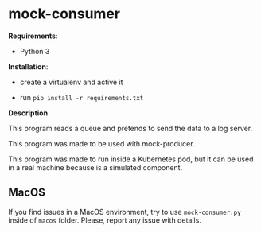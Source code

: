 # mock-consumer

**Requirements**: 

* Python 3

**Installation**:

- create a virtualenv and active it
  
- run `pip install -r requirements.txt`

**Description**

This program reads a queue and pretends to send the data to a log server.

This program was made to be used with mock-producer.

This program was made to run inside a Kubernetes pod, but it can be used in a real machine because is a simulated component.

## MacOS

If you find issues in a MacOS environment, try to use `mock-consumer.py` inside of `macos` folder. Please, report any issue with details.




